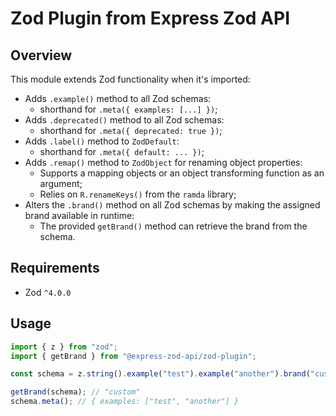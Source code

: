# Zod Plugin from Express Zod API

## Overview

This module extends Zod functionality when it's imported:

- Adds `.example()` method to all Zod schemas:
  - shorthand for `.meta({ examples: [...] })`;
- Adds `.deprecated()` method to all Zod schemas:
  - shorthand for `.meta({ deprecated: true })`;
- Adds `.label()` method to `ZodDefault`:
  - shorthand for `.meta({ default: ... })`;
- Adds `.remap()` method to `ZodObject` for renaming object properties:
  - Supports a mapping objects or an object transforming function as an argument;
  - Relies on `R.renameKeys()` from the `ramda` library;
- Alters the `.brand()` method on all Zod schemas by making the assigned brand available in runtime:
  - The provided `getBrand()` method can retrieve the brand from the schema.

## Requirements

- Zod `^4.0.0`

## Usage

```ts
import { z } from "zod";
import { getBrand } from "@express-zod-api/zod-plugin";

const schema = z.string().example("test").example("another").brand("custom");

getBrand(schema); // "custom"
schema.meta(); // { examples: ["test", "another"] }
```
